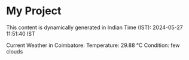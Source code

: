# My Project

This content is dynamically generated in Indian Time (IST): 2024-05-27 11:51:40 IST


Current Weather in Coimbatore:
Temperature: 29.88 °C
Condition: few clouds

